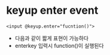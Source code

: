 # keyup enter event

```vue
<input @keyup.enter="fucntion()">
```

- 다음과 같이 짧게 표현이 가능하다
- enterkey 입력시 function()이 실행된다